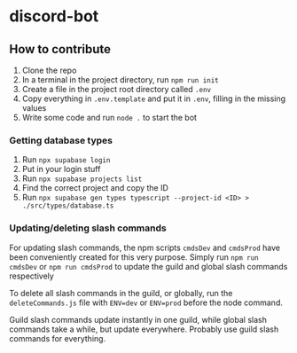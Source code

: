 # discord-bot

## How to contribute

1. Clone the repo
2. In a terminal in the project directory, run `npm run init`
3. Create a file in the project root directory called `.env`
4. Copy everything in `.env.template` and put it in `.env`, filling in the missing values
5. Write some code and run `node .` to start the bot

### Getting database types

1. Run `npx supabase login`
2. Put in your login stuff
3. Run `npx supabase projects list`
4. Find the correct project and copy the ID
5. Run `npx supabase gen types typescript --project-id <ID> > ./src/types/database.ts`

### Updating/deleting slash commands

For updating slash commands, the npm scripts `cmdsDev` and `cmdsProd` have been conveniently created for this very purpose. Simply run `npm run cmdsDev` or `npm run cmdsProd` to update the guild and global slash commands respectively

To delete all slash commands in the guild, or globally, run the `deleteCommands.js` file with `ENV=dev` or `ENV=prod` before the node command.

Guild slash commands update instantly in one guild, while global slash commands take a while, but update everywhere. Probably use guild slash commands for everything.
